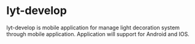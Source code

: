 # lyt-develop
lyt-develop is mobile application for manage light decoration system through mobile application. Application will support for Android and IOS.
